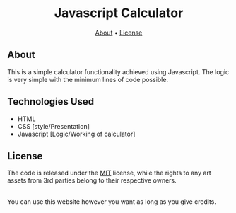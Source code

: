 <h1 align="center">Javascript Calculator</h1>

<p align="center">
  <a href="#about">About</a>
  •
  <a href="#license">License</a>
  <br>
</p>

## About

This is a simple calculator functionality achieved using Javascript.
The logic is very simple with the minimum lines of code possible.

## Technologies Used

- HTML
- CSS [style/Presentation]
- Javascript [Logic/Working of calculator]

## License

The code is released under the [MIT](https://github.com/ItsShaded/Calculator/blob/main/LICENSE)
license, while the rights to any art assets from 3rd parties belong to
their respective owners.

<br>
You can use this website however you want as long as you give credits.
